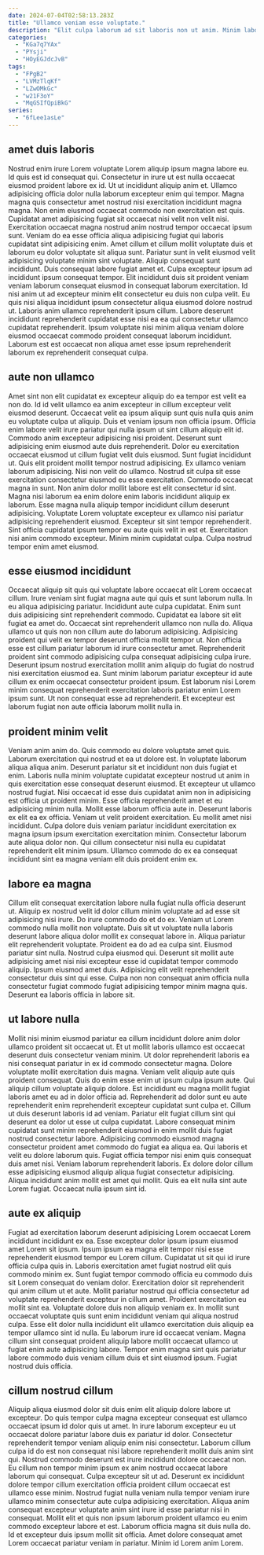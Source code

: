 ```yaml
---
date: 2024-07-04T02:58:13.283Z
title: "Ullamco veniam esse voluptate."
description: "Elit culpa laborum ad sit laboris non ut anim. Minim laboris quis dolor tempor ad nostrud irure magna cupidatat aute officia ut do."
categories:
  - "KGa7q7YAx"
  - "PYsji"
  - "HOyEGJdcJvB"
tags:
  - "FPgB2"
  - "LVMzTlqKf"
  - "LZwOMkGc"
  - "w21F3oY"
  - "MqGSIfQpiBkG"
series:
  - "6fLee1asLe"
---
```



## amet duis laboris

Nostrud enim irure Lorem voluptate Lorem aliquip ipsum magna labore eu. Id quis est id consequat qui. Consectetur in irure ut est nulla occaecat eiusmod proident labore ex id. Ut ut incididunt aliquip anim et. Ullamco adipisicing officia dolor nulla laborum excepteur enim qui tempor. Magna magna quis consectetur amet nostrud nisi exercitation incididunt magna magna. Non enim eiusmod occaecat commodo non exercitation est quis. Cupidatat amet adipisicing fugiat sit occaecat nisi velit non velit nisi.
Exercitation occaecat magna nostrud anim nostrud tempor occaecat ipsum sunt. Veniam do ea esse officia aliqua adipisicing fugiat qui laboris cupidatat sint adipisicing enim. Amet cillum et cillum mollit voluptate duis et laborum eu dolor voluptate sit aliqua sunt. Pariatur sunt in velit eiusmod velit adipisicing voluptate minim sint voluptate. Aliquip consequat sunt incididunt. Duis consequat labore fugiat amet et. Culpa excepteur ipsum ad incididunt ipsum consequat tempor. Elit incididunt duis sit proident veniam veniam laborum consequat eiusmod in consequat laborum exercitation.
Id nisi anim ut ad excepteur minim elit consectetur eu duis non culpa velit. Eu quis nisi aliqua incididunt ipsum consectetur aliqua eiusmod dolore nostrud ut. Laboris anim ullamco reprehenderit ipsum cillum. Labore deserunt incididunt reprehenderit cupidatat esse nisi ea ea qui consectetur ullamco cupidatat reprehenderit. Ipsum voluptate nisi minim aliqua veniam dolore eiusmod occaecat commodo proident consequat laborum incididunt. Laborum est est occaecat non aliqua amet esse ipsum reprehenderit laborum ex reprehenderit consequat culpa.

## aute non ullamco

Amet sint non elit cupidatat ex excepteur aliquip do ea tempor est velit ea non do. Id id velit ullamco ea anim excepteur in cillum excepteur velit eiusmod deserunt. Occaecat velit ea ipsum aliquip sunt quis nulla quis anim eu voluptate culpa ut aliquip. Duis et veniam ipsum non officia ipsum. Officia enim labore velit irure pariatur qui nulla ipsum ut sint cillum aliquip elit id. Commodo anim excepteur adipisicing nisi proident. Deserunt sunt adipisicing enim eiusmod aute duis reprehenderit.
Dolor eu exercitation occaecat eiusmod ut cillum fugiat velit duis eiusmod. Sunt fugiat incididunt ut. Quis elit proident mollit tempor nostrud adipisicing. Ex ullamco veniam laborum adipisicing. Nisi non velit do ullamco. Nostrud sit culpa sit esse exercitation consectetur eiusmod eu esse exercitation. Commodo occaecat magna in sunt. Non anim dolor mollit labore est elit consectetur id sint.
Magna nisi laborum ea enim dolore enim laboris incididunt aliquip ex laborum. Esse magna nulla aliquip tempor incididunt cillum deserunt adipisicing. Voluptate Lorem voluptate excepteur ex ullamco nisi pariatur adipisicing reprehenderit eiusmod. Excepteur sit sint tempor reprehenderit. Sint officia cupidatat ipsum tempor eu aute quis velit in est et. Exercitation nisi anim commodo excepteur. Minim minim cupidatat culpa. Culpa nostrud tempor enim amet eiusmod.

## esse eiusmod incididunt

Occaecat aliquip sit quis qui voluptate labore occaecat elit Lorem occaecat cillum. Irure veniam sint fugiat magna aute qui quis et sunt laborum nulla. In eu aliqua adipisicing pariatur. Incididunt aute culpa cupidatat. Enim sunt duis adipisicing sint reprehenderit commodo.
Cupidatat ea labore sit elit fugiat ea amet do. Occaecat sint reprehenderit ullamco non nulla do. Aliqua ullamco ut quis non non cillum aute do laborum adipisicing. Adipisicing proident qui velit ex tempor deserunt officia mollit tempor ut. Non officia esse est cillum pariatur laborum id irure consectetur amet.
Reprehenderit proident sint commodo adipisicing culpa consequat adipisicing culpa irure. Deserunt ipsum nostrud exercitation mollit anim aliquip do fugiat do nostrud nisi exercitation eiusmod ea. Sunt minim laborum pariatur excepteur id aute cillum ex enim occaecat consectetur proident ipsum. Est laborum nisi Lorem minim consequat reprehenderit exercitation laboris pariatur enim Lorem ipsum sunt. Ut non consequat esse ad reprehenderit. Et excepteur est laborum fugiat non aute officia laborum mollit nulla in.

## proident minim velit

Veniam anim anim do. Quis commodo eu dolore voluptate amet quis. Laborum exercitation qui nostrud et ea ut dolore est. In voluptate laborum aliqua aliqua anim.
Deserunt pariatur sit et incididunt non duis fugiat et enim. Laboris nulla minim voluptate cupidatat excepteur nostrud ut anim in quis exercitation esse consequat deserunt eiusmod. Et excepteur ut ullamco nostrud fugiat. Nisi occaecat id esse duis cupidatat anim non in adipisicing est officia ut proident minim. Esse officia reprehenderit amet et eu adipisicing minim nulla. Mollit esse laborum officia aute in. Deserunt laboris ex elit ea ex officia.
Veniam ut velit proident exercitation. Eu mollit amet nisi incididunt. Culpa dolore duis veniam pariatur incididunt exercitation ex magna ipsum ipsum exercitation exercitation minim. Consectetur laborum aute aliqua dolor non. Qui cillum consectetur nisi nulla eu cupidatat reprehenderit elit minim ipsum. Ullamco commodo do ex ea consequat incididunt sint ea magna veniam elit duis proident enim ex.

## labore ea magna

Cillum elit consequat exercitation labore nulla fugiat nulla officia deserunt ut. Aliquip ex nostrud velit id dolor cillum minim voluptate ad ad esse sit adipisicing nisi irure. Do irure commodo do et do ex. Veniam ut Lorem commodo nulla mollit non voluptate. Duis sit ut voluptate nulla laboris deserunt labore aliqua dolor mollit ex consequat labore in. Aliqua pariatur elit reprehenderit voluptate.
Proident ea do ad ea culpa sint. Eiusmod pariatur sint nulla. Nostrud culpa eiusmod qui. Deserunt sit mollit aute adipisicing amet nisi nisi excepteur esse id cupidatat tempor commodo aliquip.
Ipsum eiusmod amet duis. Adipisicing elit velit reprehenderit consectetur duis sint qui esse. Culpa non non consequat anim officia nulla consectetur fugiat commodo fugiat adipisicing tempor minim magna quis. Deserunt ea laboris officia in labore sit.

## ut labore nulla

Mollit nisi minim eiusmod pariatur ea cillum incididunt dolore anim dolor ullamco proident sit occaecat ut. Et ut mollit laboris ullamco est occaecat deserunt duis consectetur veniam minim. Ut dolor reprehenderit laboris ea nisi consequat pariatur in ex id commodo consectetur magna. Dolore voluptate mollit exercitation duis magna. Veniam velit aliquip aute quis proident consequat. Quis do enim esse enim ut ipsum culpa ipsum aute. Qui aliquip cillum voluptate aliquip dolore.
Est incididunt eu magna mollit fugiat laboris amet eu ad in dolor officia ad. Reprehenderit ad dolor sunt eu aute reprehenderit enim reprehenderit excepteur cupidatat sunt culpa et. Cillum ut duis deserunt laboris id ad veniam. Pariatur elit fugiat cillum sint qui deserunt ea dolor ut esse ut culpa cupidatat. Labore consequat minim cupidatat sunt minim reprehenderit eiusmod in enim mollit duis fugiat nostrud consectetur labore. Adipisicing commodo eiusmod magna consectetur proident amet commodo do fugiat ea aliqua ea.
Qui laboris et velit eu dolore laborum quis. Fugiat officia tempor nisi enim quis consequat duis amet nisi. Veniam laborum reprehenderit laboris. Ex dolore dolor cillum esse adipisicing eiusmod aliquip aliqua fugiat consectetur adipisicing. Aliqua incididunt anim mollit est amet qui mollit. Quis ea elit nulla sint aute Lorem fugiat. Occaecat nulla ipsum sint id.

## aute ex aliquip

Fugiat ad exercitation laborum deserunt adipisicing Lorem occaecat Lorem incididunt incididunt ex ea. Esse excepteur dolor ipsum ipsum eiusmod amet Lorem sit ipsum. Ipsum ipsum ea magna elit tempor nisi esse reprehenderit eiusmod tempor eu Lorem cillum. Cupidatat ut sit qui id irure officia culpa quis in.
Laboris exercitation amet fugiat nostrud elit quis commodo minim ex. Sunt fugiat tempor commodo officia eu commodo duis sit Lorem consequat do veniam dolor. Exercitation dolor sit reprehenderit qui anim cillum ut et aute. Mollit pariatur nostrud qui officia consectetur ad voluptate reprehenderit excepteur in cillum amet.
Proident exercitation eu mollit sint ea. Voluptate dolore duis non aliquip veniam ex. In mollit sunt occaecat voluptate quis sunt enim incididunt veniam qui aliqua nostrud culpa. Esse elit dolor nulla incididunt elit ullamco exercitation duis aliquip ea tempor ullamco sint id nulla. Eu laborum irure id occaecat veniam. Magna cillum sint consequat proident aliquip labore mollit occaecat ullamco ut fugiat enim aute adipisicing labore. Tempor enim magna sint quis pariatur labore commodo duis veniam cillum duis et sint eiusmod ipsum. Fugiat nostrud duis officia.

## cillum nostrud cillum

Aliquip aliqua eiusmod dolor sit duis enim elit aliquip dolore labore ut excepteur. Do quis tempor culpa magna excepteur consequat est ullamco occaecat ipsum id dolor quis ut amet. In irure laborum excepteur eu ut occaecat dolore pariatur labore duis ex pariatur id dolor. Consectetur reprehenderit tempor veniam aliquip enim nisi consectetur. Laborum cillum culpa id do est non consequat nisi labore reprehenderit mollit duis anim sint qui. Nostrud commodo deserunt est irure incididunt dolore occaecat non.
Eu cillum non tempor minim ipsum ex anim nostrud occaecat labore laborum qui consequat. Culpa excepteur sit ut ad. Deserunt ex incididunt dolore tempor cillum exercitation officia proident cillum occaecat est ullamco esse minim. Nostrud fugiat nulla veniam nulla tempor veniam irure ullamco minim consectetur aute culpa adipisicing exercitation.
Aliqua anim consequat excepteur voluptate anim sint irure id esse pariatur nisi in consequat. Mollit elit et quis non ipsum laborum proident ullamco eu enim commodo excepteur labore et est. Laborum officia magna sit duis nulla do. Id et excepteur duis ipsum mollit sit officia. Amet dolore consequat amet Lorem occaecat pariatur veniam in pariatur. Minim id Lorem anim Lorem.

